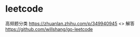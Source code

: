# leetcode


高频题分类 https://zhuanlan.zhihu.com/p/349940945 <>
     解答 https://github.com/willshang/go-leetcode
